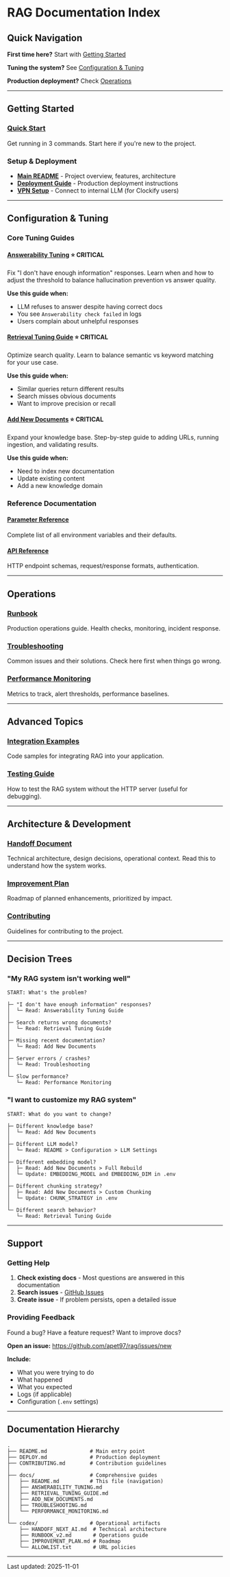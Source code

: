 # RAG Documentation Index

## Quick Navigation

**First time here?** Start with [Getting Started](#getting-started)

**Tuning the system?** See [Configuration & Tuning](#configuration--tuning)

**Production deployment?** Check [Operations](#operations)

---

## Getting Started

### [Quick Start](../README.md#quickstart)
Get running in 3 commands. Start here if you're new to the project.

### Setup & Deployment
- **[Main README](../README.md)** - Project overview, features, architecture
- **[Deployment Guide](../DEPLOY.md)** - Production deployment instructions
- **[VPN Setup](../VPN_SMOKE.md)** - Connect to internal LLM (for Clockify users)

---

## Configuration & Tuning

### Core Tuning Guides

#### **[Answerability Tuning](ANSWERABILITY_TUNING.md)** ⭐ CRITICAL
Fix "I don't have enough information" responses. Learn when and how to adjust the threshold to balance hallucination prevention vs answer quality.

**Use this guide when:**
- LLM refuses to answer despite having correct docs
- You see `Answerability check failed` in logs
- Users complain about unhelpful responses

#### **[Retrieval Tuning Guide](RETRIEVAL_TUNING_GUIDE.md)** ⭐ CRITICAL
Optimize search quality. Learn to balance semantic vs keyword matching for your use case.

**Use this guide when:**
- Similar queries return different results
- Search misses obvious documents
- Want to improve precision or recall

#### **[Add New Documents](ADD_NEW_DOCUMENTS.md)** ⭐ CRITICAL
Expand your knowledge base. Step-by-step guide to adding URLs, running ingestion, and validating results.

**Use this guide when:**
- Need to index new documentation
- Update existing content
- Add a new knowledge domain

### Reference Documentation

#### [Parameter Reference](../README.md#configuration)
Complete list of all environment variables and their defaults.

#### [API Reference](../README.md#api-endpoints)
HTTP endpoint schemas, request/response formats, authentication.

---

## Operations

### [Runbook](../codex/RUNBOOK_v2.md)
Production operations guide. Health checks, monitoring, incident response.

### [Troubleshooting](TROUBLESHOOTING.md)
Common issues and their solutions. Check here first when things go wrong.

### [Performance Monitoring](../docs/PERFORMANCE_MONITORING.md)
Metrics to track, alert thresholds, performance baselines.

---

## Advanced Topics

### [Integration Examples](../docs/INTEGRATION_EXAMPLES.md)
Code samples for integrating RAG into your application.

### [Testing Guide](../TEST_RAG_GUIDE.md)
How to test the RAG system without the HTTP server (useful for debugging).

---

## Architecture & Development

### [Handoff Document](../codex/HANDOFF_NEXT_AI.md)
Technical architecture, design decisions, operational context. Read this to understand how the system works.

### [Improvement Plan](../codex/IMPROVEMENT_PLAN.md)
Roadmap of planned enhancements, prioritized by impact.

### [Contributing](../CONTRIBUTING.md)
Guidelines for contributing to the project.

---

## Decision Trees

### "My RAG system isn't working well"

```
START: What's the problem?

├─ "I don't have enough information" responses?
│  └─ Read: Answerability Tuning Guide
│
├─ Search returns wrong documents?
│  └─ Read: Retrieval Tuning Guide
│
├─ Missing recent documentation?
│  └─ Read: Add New Documents
│
├─ Server errors / crashes?
│  └─ Read: Troubleshooting
│
└─ Slow performance?
   └─ Read: Performance Monitoring
```

### "I want to customize my RAG system"

```
START: What do you want to change?

├─ Different knowledge base?
│  └─ Read: Add New Documents
│
├─ Different LLM model?
│  └─ Read: README > Configuration > LLM Settings
│
├─ Different embedding model?
│  ├─ Read: Add New Documents > Full Rebuild
│  └─ Update: EMBEDDING_MODEL and EMBEDDING_DIM in .env
│
├─ Different chunking strategy?
│  ├─ Read: Add New Documents > Custom Chunking
│  └─ Update: CHUNK_STRATEGY in .env
│
└─ Different search behavior?
   └─ Read: Retrieval Tuning Guide
```

---

## Support

### Getting Help

1. **Check existing docs** - Most questions are answered in this documentation
2. **Search issues** - [GitHub Issues](https://github.com/apet97/rag/issues)
3. **Create issue** - If problem persists, open a detailed issue

### Providing Feedback

Found a bug? Have a feature request? Want to improve docs?

**Open an issue:** https://github.com/apet97/rag/issues/new

**Include:**
- What you were trying to do
- What happened
- What you expected
- Logs (if applicable)
- Configuration (`.env` settings)

---

## Documentation Hierarchy

```
.
├── README.md              # Main entry point
├── DEPLOY.md              # Production deployment
├── CONTRIBUTING.md        # Contribution guidelines
│
├── docs/                  # Comprehensive guides
│   ├── README.md          # This file (navigation)
│   ├── ANSWERABILITY_TUNING.md
│   ├── RETRIEVAL_TUNING_GUIDE.md
│   ├── ADD_NEW_DOCUMENTS.md
│   ├── TROUBLESHOOTING.md
│   └── PERFORMANCE_MONITORING.md
│
└── codex/                 # Operational artifacts
    ├── HANDOFF_NEXT_AI.md  # Technical architecture
    ├── RUNBOOK_v2.md       # Operations guide
    ├── IMPROVEMENT_PLAN.md # Roadmap
    └── ALLOWLIST.txt       # URL policies
```

---

Last updated: 2025-11-01
